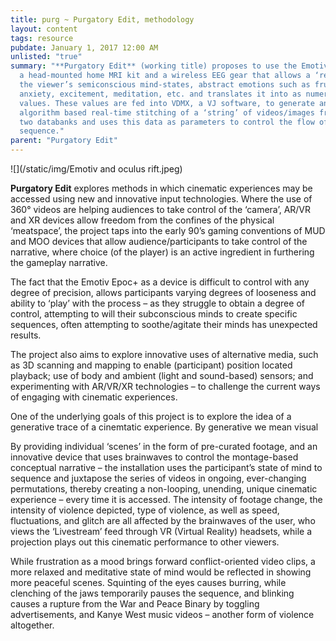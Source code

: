 ```yaml
---
title: purg ~ Purgatory Edit, methodology
layout: content
tags: resource
pubdate: January 1, 2017 12:00 AM
unlisted: "true"
summary: "**Purgatory Edit** (working title) proposes to use the Emotive Epoc+,
  a head-mounted home MRI kit and a wireless EEG gear that allows a ‘reading’ of
  the viewer’s semiconscious mind-states, abstract emotions such as frustration,
  anxiety, excitement, meditation, etc. and translates it into as numerical
  values. These values are fed into VDMX, a VJ software, to generate an
  algorithm based real-time stitching of a ‘string’ of videos/images from the
  two databanks and uses this data as parameters to control the flow of video
  sequence."
parent: "Purgatory Edit"
---
```



![](/static/img/Emotiv and oculus rift.jpeg)

**Purgatory Edit** explores methods in which cinematic experiences may be accessed using new and innovative input technologies. Where the use of 360° videos are helping audiences to take control of the ‘camera’, AR/VR and XR devices allow freedom from the confines of the physical ‘meatspace’, the project taps into the early 90’s gaming conventions of MUD and MOO devices that allow audience/participants to take control of the narrative, where choice (of the player) is an active ingredient in furthering the gameplay narrative.

The fact that the Emotiv Epoc+ as a device is difficult to control with any degree of precision, allows participants varying degrees of looseness and ability to ‘play’ with the process – as they struggle to obtain a degree of control, attempting to will their subconscious minds to create specific sequences, often attempting to soothe/agitate their minds has unexpected results.

The project also aims to explore innovative uses of alternative media, such as 3D scanning and mapping to enable (participant) position located playback; use of body and ambient (light and sound-based) sensors; and experimenting with AR/VR/XR technologies – to challenge the current ways of engaging with cinematic experiences.

One of the underlying goals of this project is to explore the idea of a generative trace of a cinemtatic experience. By generative we mean visual 

By providing individual ‘scenes’ in the form of pre-curated footage, and an innovative device that uses brainwaves to control the montage-based conceptual narrative – the installation uses the participant’s state of mind to sequence and juxtapose the series of videos in ongoing, ever-changing permutations, thereby creating a non-looping, unending, unique cinematic experience – every time it is accessed. The intensity of footage change, the intensity of violence depicted, type of violence, as well as speed, fluctuations, and glitch are all affected by the brainwaves of the user, who views the ‘Livestream’ feed through VR (Virtual Reality) headsets, while a projection plays out this cinematic performance to other viewers.

While frustration as a mood brings forward conflict-oriented video clips, a more relaxed and meditative state of mind would be reflected in showing more peaceful scenes. Squinting of the eyes causes burring, while clenching of the jaws temporarily pauses the sequence, and blinking causes a rupture from the War and Peace Binary by toggling advertisements, and Kanye West music videos – another form of violence altogether.
